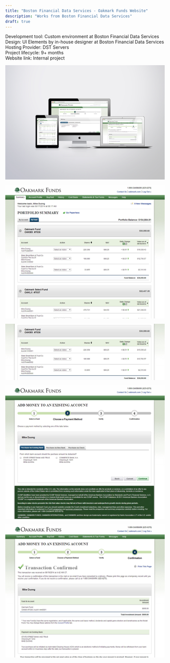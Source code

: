 ```yaml
---
title: "Boston Financial Data Services - Oakmark Funds Website"
description: "Works from Boston Financial Data Services"
draft: true
---
```


Development tool: Custom environment at Boston Financial Data Services   
Design: UI Elements by in-house designer at Boston Financial Data Services    
Hosting Provider: DST Servers  
Project lifecycle: 9+ months  
Website link: Internal project 

![Boston Financial - Oakmark Device Set](../../assets/portfolio/full/bfds/oak/full-bfds-oak-set.png)

![Boston Financial - Oakmark Portfolio Summary](../../assets/portfolio/full/bfds/oak/full-bfds-oak-page1.png)

![Boston Financial - Oakmark Fund Selections](../../assets/portfolio/full/bfds/oak/full-bfds-oak-page2.png)

![Boston Financial - Oakmark Add Funds Page](../../assets/portfolio/full/bfds/oak/full-bfds-oak-page3.png)

![Boston Financial - Oakmark Confirmation Page](../../assets/portfolio/full/bfds/oak/full-bfds-oak-page5.png)
